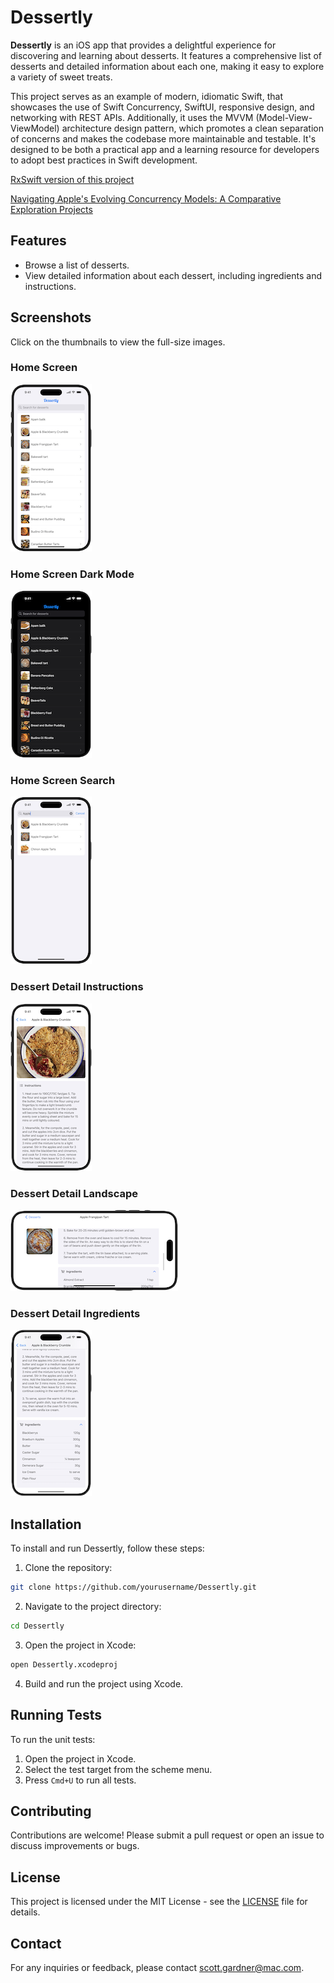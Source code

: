 # Dessertly

**Dessertly** is an iOS app that provides a delightful experience for discovering and learning about desserts. It features a comprehensive list of desserts and detailed information about each one, making it easy to explore a variety of sweet treats.

This project serves as an example of modern, idiomatic Swift, that showcases the use of Swift Concurrency, SwiftUI, responsive design, and networking with REST APIs. Additionally, it uses the MVVM (Model-View-ViewModel) architecture design pattern, which promotes a clean separation of concerns and makes the codebase more maintainable and testable. It's designed to be both a practical app and a learning resource for developers to adopt best practices in Swift development.

[RxSwift version of this project](https://github.com/scotteg/Dessertly-RxSwift)

[Navigating Apple's Evolving Concurrency Models: A Comparative Exploration Projects](https://www.linkedin.com/pulse/navigating-apples-evolving-concurrency-models-tale-two-scott-gardner-lwmqc/)

## Features

- Browse a list of desserts.
- View detailed information about each dessert, including ingredients and instructions.

## Screenshots

Click on the thumbnails to view the full-size images.

### Home Screen
[![Home Screen](Images/home-screen-thumbnail.png)](Images/home-screen.png)

### Home Screen Dark Mode
[![Home Screen](Images/home-screen-dark-thumbnail.png)](Images/home-screen-dark.png)

### Home Screen Search
[![Home Screen Search](Images/home-screen-search-thumbnail.png)](Images/home-screen-search.png)

### Dessert Detail Instructions
[![Dessert Detail Instructions](Images/dessert-detail-instructions-thumbnail.png)](Images/dessert-detail-instructions.png)

### Dessert Detail Landscape
[![Dessert Detail Instructions](Images/dessert-detail-landscape-thumbnail.png)](Images/dessert-detail-landscape.png)

### Dessert Detail Ingredients
[![Dessert Detail Ingredients](Images/dessert-detail-ingredients-thumbnail.png)](Images/dessert-detail-ingredients.png)

## Installation

To install and run Dessertly, follow these steps:

1. Clone the repository:
```bash
git clone https://github.com/yourusername/Dessertly.git
```

2. Navigate to the project directory:
```bash
cd Dessertly
```

3. Open the project in Xcode:
```bash
open Dessertly.xcodeproj
```

4. Build and run the project using Xcode.

## Running Tests

To run the unit tests:

1. Open the project in Xcode.
2. Select the test target from the scheme menu.
3. Press `Cmd+U` to run all tests.

## Contributing

Contributions are welcome! Please submit a pull request or open an issue to discuss improvements or bugs.

## License

This project is licensed under the MIT License - see the [LICENSE](LICENSE.md) file for details.

## Contact

For any inquiries or feedback, please contact [scott.gardner@mac.com](mailto:scott.gardner@mac.com?subject=Dessertly%20app).
